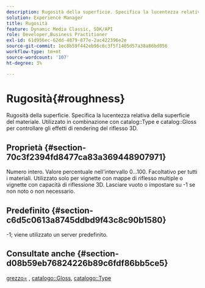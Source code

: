 ```yaml
---
description: Rugosità della superficie. Specifica la lucentezza relativa della superficie del materiale. Utilizzato in combinazione con Tipo catalogo e Gloss catalogo per controllare gli effetti di rendering di riflesso 3D.
solution: Experience Manager
title: Rugosità
feature: Dynamic Media Classic, SDK/API
role: Developer,Business Practitioner
exl-id: 61d956ec-62dd-4879-877e-2ac422396e2e
source-git-commit: 1ec8b59f442eb96c6c3f5f1405d57a38a86bd056
workflow-type: tm+mt
source-wordcount: '107'
ht-degree: 3%

---
```


# Rugosità{#roughness}

Rugosità della superficie. Specifica la lucentezza relativa della superficie del materiale. Utilizzato in combinazione con catalog::Type e catalog::Gloss per controllare gli effetti di rendering del riflesso 3D.

## Proprietà {#section-70c3f2394fd8477ca83a369448907971}

Numero intero. Valore percentuale nell&#39;intervallo 0...100. Facoltativo per tutti i materiali. Utilizzato solo per vignette con mappe di riflesso multiple o vignette con capacità di riflessione 3D. Lasciare vuoto o impostare su -1 se non noto o non necessario.

## Predefinito {#section-c6d5c0613a8745ddbd9f43c8c90b1580}

-1; viene utilizzato un server predefinito.

## Consultate anche {#section-d08b59eb76824226b89c6fdf86bb5ce5}

[grezzo=](../../../../../ir-api/http-protocol/image-rendering-api-ref/c-ir-http-protocol-ref/c-ir-http-protocol-command-reference/r-ir-rough.md#reference-00add846b09f4dc39420bda1ca414180) ,  [catalogo::Gloss](../../../../../ir-api/material-cat/image-rendering-api-ref/c-ir-material-catalog/c-ir-material-data-reference/r-ir-cat-gloss.md#reference-5277f62a67e2408ab94699aa712f1eeb),  [catalogo::Type](../../../../../ir-api/material-cat/image-rendering-api-ref/c-ir-material-catalog/c-ir-material-data-reference/r-ir-cat-type.md#reference-9bea147dda9f4e74bc0ec79dcc0d9161)
